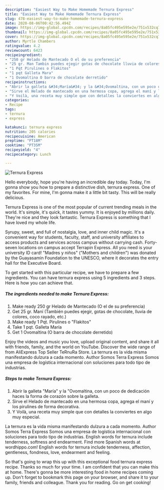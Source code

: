 ```yaml
---
description: "Easiest Way to Make Homemade Ternura Express"
title: "Easiest Way to Make Homemade Ternura Express"
slug: 478-easiest-way-to-make-homemade-ternura-express
date: 2020-08-06T00:42:56.494Z
image: https://img-global.cpcdn.com/recipes/8a05fc495e595e2e/751x532cq70/ternura-express-foto-principal.jpg
thumbnail: https://img-global.cpcdn.com/recipes/8a05fc495e595e2e/751x532cq70/ternura-express-foto-principal.jpg
cover: https://img-global.cpcdn.com/recipes/8a05fc495e595e2e/751x532cq70/ternura-express-foto-principal.jpg
author: Myrtle Chambers
ratingvalue: 4.2
reviewcount: 6423
recipeingredient:
- "250 gr Helado de Mantecado O el de su preferencia"
- "25 gr. Man Tambin puedes ejegir gotas de chocolate lluvia de colores coco rayado etc"
- "1 Pqt Pirulines o Flakitos"
- "1 pqt Galleta Mara"
- "1 Ovomaltina O barra de chocolate derretido"
recipeinstructions:
- "Abrir la galleta &#34;María&#34; y la &#34;Ovomaltina, con un poco de dedicación haces la forma de corazón sobre la galleta."
- "Sirve el Helado de mantecado en una hermosa copa, agrega el maní y los pirulines de forma decorativa."
- "Y Voilà, una receta muy simple que con detalles la conviertes en algo muy especial."
categories:
- Recipe
tags:
- ternura
- express

katakunci: ternura express 
nutrition: 205 calories
recipecuisine: American
preptime: "PT18M"
cooktime: "PT35M"
recipeyield: "4"
recipecategory: Lunch

---
```



![Ternura Express](https://img-global.cpcdn.com/recipes/8a05fc495e595e2e/751x532cq70/ternura-express-foto-principal.jpg)

Hello everybody, hope you're having an incredible day today. Today, I'm gonna show you how to prepare a distinctive dish, ternura express. One of my favorites. For mine, I'm gonna make it a little bit tasty. This will be really delicious.

Ternura Express is one of the most popular of current trending meals in the world. It's simple, it's quick, it tastes yummy. It is enjoyed by millions daily. They're nice and they look fantastic. Ternura Express is something that I have loved my whole life.

Syrupy, sweet, and full of nostalgia, love, and inner child magic. It&#39;s a convenient way for students, faculty, staff, and university affiliates to access products and services across campus without carrying cash. Forty-seven locations on campus accept Terrapin Express. All you need is your university ID card! &#34;Madres y niños&#34; (&#34;Mothers and children&#34;) was donated by the Guayasamin Foundation to the UNESCO, where it decorates the entry hall for the Executive Board.


To get started with this particular recipe, we have to prepare a few ingredients. You can have ternura express using 5 ingredients and 3 steps. Here is how you can achieve that.

<!--inarticleads1-->

##### The ingredients needed to make Ternura Express:

1. Make ready 250 gr Helado de Mantecado (O el de su preferencia)
1. Get 25 gr. Maní (También puedes ejegir, gotas de chocolate, lluvia de colores, coco rayado, etc.)
1. Make ready 1 Pqt. Pirulines o &#34;Flakitos&#34;
1. Take 1 pqt. Galleta María
1. Get 1 Ovomaltina (O barra de chocolate derretido)


Enjoy the videos and music you love, upload original content, and share it all with friends, family, and the world on YouTube. Discover the wide range of from AliExpress Top Seller TeRnuRa Store. La ternura es la vida misma manifestando dulzura a cada momento. Author Somos Terra Express Somos una empresa de logística internacional con soluciones para todo tipo de industrias. 

<!--inarticleads2-->

##### Steps to make Ternura Express:

1. Abrir la galleta &#34;María&#34; y la &#34;Ovomaltina, con un poco de dedicación haces la forma de corazón sobre la galleta.
1. Sirve el Helado de mantecado en una hermosa copa, agrega el maní y los pirulines de forma decorativa.
1. Y Voilà, una receta muy simple que con detalles la conviertes en algo muy especial.


La ternura es la vida misma manifestando dulzura a cada momento. Author Somos Terra Express Somos una empresa de logística internacional con soluciones para todo tipo de industrias. English words for ternura include tenderness, softness and endearment. Find more Spanish words at wordhippo.com! English words for ternura include tenderness, affection, gentleness, fondness, love, endearment and feeling. 

So that's going to wrap this up with this exceptional food ternura express recipe. Thanks so much for your time. I am confident that you can make this at home. There's gonna be more interesting food in home recipes coming up. Don't forget to bookmark this page on your browser, and share it to your family, friends and colleague. Thank you for reading. Go on get cooking!
